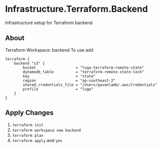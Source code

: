 # Infrastructure.Terraform.Backend
Infrastructure setup for Terraform backend

## About
Terraform Workspace: backend
To use add 
```
terraform {
    backend "s3" {
        bucket                  = "luga-terraform-remote-state"
        dynamodb_table          = "terraform-remote-state-lock"
        key                     = "state"
        region                  = "ap-southeast-2"
        shared_credentials_file = "/Users/gavanlamb/.aws/Credentials"
        profile                 = "luga"
    }
}
```

## Apply Changes
1. `terraform init`
2. `terraform workspace new backend`
3. `terraform plan`
4. `terraform apply` and `yes`

